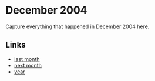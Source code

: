 # December 2004

Capture everything that happened in December 2004 here.

## Links
- [last month](calendar/months/2004-11.md)
- [next month](calendar/months/2005-01.md)
- [year](calendar/years/2004.md)